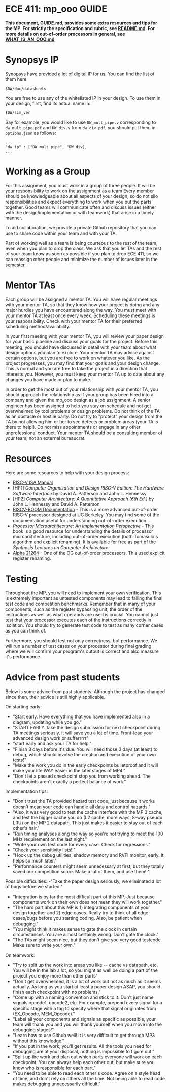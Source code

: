 # ECE 411: mp_ooo GUIDE

**This document, GUIDE.md, provides some extra resources and tips for
the MP. For strictly the specification and rubric, see
[README.md](../README.md). For more details on out-of-order processors
in general, see [WHAT_IS_AN_OOO.md](WHAT_IS_AN_OOO.md)**

# Synopsys IP
Synopsys have provided a lot of digital IP for us. You can find the
list of them here:

```
$DW/doc/datasheets
```

You are free to use any of the whitelisted IP in your design. To use
them in your design, first, find its actual name in:

```
$DW/sim_ver
```

Say for example, you would like to use `DW_mult_pipe.v` corresponding
to `dw_mult_pipe.pdf` and `DW_div.v` from `dw_div.pdf`, you should put
them in `options.json` as follows:

```
...
"dw_ip" : ["DW_mult_pipe", "DW_div],
...
```

# Working as a Group
For this assignment, you must work in a group of three people. It will
be your responsibility to work on the assignment as a team Every
member should be knowledgeable about all aspects of your design, so do
not silo responsibilities and expect everything to work when you put
the parts together. Good teams will communicate often and discuss
issues (either with the design/implementation or with teamwork) that
arise in a timely manner.

To aid collaboration, we provide a private Github repository that you
can use to share code within your team and with your TA.

Part of working well as a team is being courteous to the rest of the
team, even when you plan to drop the class. We ask that you let TAs
and the rest of your team know as soon as possible if you plan to drop
ECE 411, so we can reassign other people and minimize the number of
issues later in the semester.

# Mentor TAs

Each group will be assigned a mentor TA. You will have regular
meetings with your mentor TA, so that they know how your project is
doing and any major hurdles you have encountered along the way. You
must meet with your mentor TA at least once every week. Scheduling
these meetings is your responsibility. Check with your mentor TA for
their preferred scheduling method/availability.

In your first meeting with your mentor TA, you will review your paper
design for your basic pipeline and discuss your goals for the
project. Before this meeting, you should have discussed in detail with
your team about what design options you plan to explore. Your mentor
TA may advise against certain options, but you are free to work on
whatever you like. As the project progresses, you may find that your
goals and your design change. This is normal and you are free to take
the project in a direction that interests you. However, you must keep
your mentor TA up to date about any changes you have made or plan to
make.

In order to get the most out of your relationship with your mentor TA,
you should approach the relationship as if your group has been hired
into a company and given the mp_ooo design as a job assignment. A
senior engineer has been assigned to help you stay on schedule and not
get overwhelmed by tool problems or design problems. Do not think of
the TA as an obstacle or hostile party. Do not try to "protect" your
design from the TA by not allowing him or her to see defects or
problem areas (your TA is there to help!). Do not miss appointments or
engage in any other unprofessional conduct. Your mentor TA should be a
consulting member of your team, not an external bureaucrat.

# Resources

Here are some resources to help with your design process:

- [RISC-V ISA
  Manual](https://riscv.org/wp-content/uploads/2017/05/riscv-spec-v2.2.pdf)
- [HP1] *Computer Organization and Design RISC-V Edition: The Hardware
  Software Interface* by David A. Patterson and John L. Hennessy
- [HP2] *Computer Architecture: A Quantitative Approach (6th Ed.)* by
  John L. Hennessy and David A. Patterson
- [RISCV-BOOM Documentation](https://docs.boom-core.org/en/latest/) -
  This is a more advanced out-of-order RISC-V processor designed at UC
  Berkeley. You may find some of the documentation useful for
  understanding out-of-order execution.
- [*Processor Microarchitecture: An Implementation
  Perspective*](https://link.springer.com/book/10.1007/978-3-031-01729-2) -
  This book is a good resource for understanding the details of
  processor microarchitecture, including out-of-order execution (both
  Tomasulo's algorithm and explicit renaming). It is available for
  free as part of the *Synthesis Lectures on Computer Architecture*.
- [Alpha
  21264](https://acg.cis.upenn.edu/milom/cis501-Fall09/papers/Alpha21264.pdf) -
  One of the OG out-of-order processors. This used explicit register
  renaming.

# Testing

Throughout the MP, you will need to implement your own
verification. This is extremely important as untested components may
lead to failing the final test code and competition
benchmarks. Remember that in many of your components, such as the
register bypassing unit, the order of the instructions as well as what
operands are used is crucial. You cannot just test that your processor
executes each of the instructions correctly in isolation. You should
try to generate test code to test as many corner cases as you can
think of.

Furthermore, you should test not only correctness, but performance. We
will run a number of test cases on your processor during final grading
where we will confirm your program's output is correct and also
measure it's performance.

# Advice from past students

Below is some advice from past students. Although the project has
changed since then, their advice is still highly applicable.

On starting early:
- "Start early. Have everything that you have implemented also in a
  diagram, updating while you go."
- "START EARLY. take the design submission for next checkpoint during
  TA meetings seriously. it will save you a lot of time. Front-load
  your advanced design work or sufferrrrr"
- "start early and ask your TA for help."
- "Finish 3 days before it's due. You will need those 3 days (at
  least) to debug, which should involve the creation and execution of
  your own tests!"
- "Make the work you do in the early checkpoints bulletproof and it
  will make your life WAY easier in the later stages of MP4."
- "Don't let a passed checkpoint stop you from working ahead. The
  checkpoints aren't exactly a perfect balance of work."

Implementation tips:
- "Don't trust the TA provided hazard test code, just because it works
  doesn't mean your code can handle all data and control hazards."
- "Also, it was very good to test the cache interface with the MP 3
  cache, and test the bigger cache you do (L2 cache, more ways, 8-way
  pseudo LRU) on the MP 2 datapath. This just makes it easier to stay
  out of each other's hair."
- "Run timing analyses along the way so you're not trying to meet the
  100 MHz requirement on the last night."
- "Write your own test code for every case. Check for regressions."
- "Check your sensitivity lists!!"
- "Hook up the debug utilities, shadow memory and RVFI monitor,
  early. It helps so much later."
- "Performance counters might seem unnecessary at first, but they
  totally saved our competition score. Make a lot of them, and use
  them!!"

Possible difficulties: -"Take the paper design seriously, we
eliminated a lot of bugs before we started."
- "Integration is by far the most difficult part of this MP. Just
  because components work on their own does not mean they will work
  together."
- "The hard part about this MP is 1) integrating components of your
  design together and 2) edge cases. Really try to think of all edge
  cases/bugs before you starting coding. Also, be patient when
  debugging."
- "You might think it makes sense to gate the clock in certain
  circumstances. You are almost certainly wrong. Don't gate the
  clock."
- "The TAs might seem nice, but they don't give you very good
  testcode. Make sure to write your own."

On teamwork:
- "Try to split up the work into areas you like -- cache vs datapath,
  etc. You will be in the lab a lot, so you might as well be doing a
  part of the project you enjoy more than other parts"
- "Don't get overwhelmed, it is a lot of work but not as much as it
  seems actually. As long as you start at least a paper design ASAP,
  you should finish each checkpoint with no problems."
- "Come up with a naming convention and stick to it. Don't just name
  signals opcode1, opcode2, etc. For example, prepend every signal for
  a specific stage with a tag to specify where that signal originates
  from (EX_Opcode, MEM\_Opcode)."
- "Label all your components and signals as specific as possible, your
  team will thank you and you will thank yourself when you move into
  the debugging stages!"
- "Learn how to use Github well! It is very difficult to get through
  MP3 without this knowledge."
- "If you put in the work, you'll get results. All the tools you need
  for debugging are at your disposal, nothing is impossible to figure
  out."
- "Split up the work and plan out which parts everyone will work on
  each checkpoint. You can always help each other out, but make sure
  you know who is responsible for each part."
- "You need to be able to read each other's code. Agree on a style
  head of time, and don't rely on others all the time. Not being able
  to read code makes debugging unnecessarily difficult."
